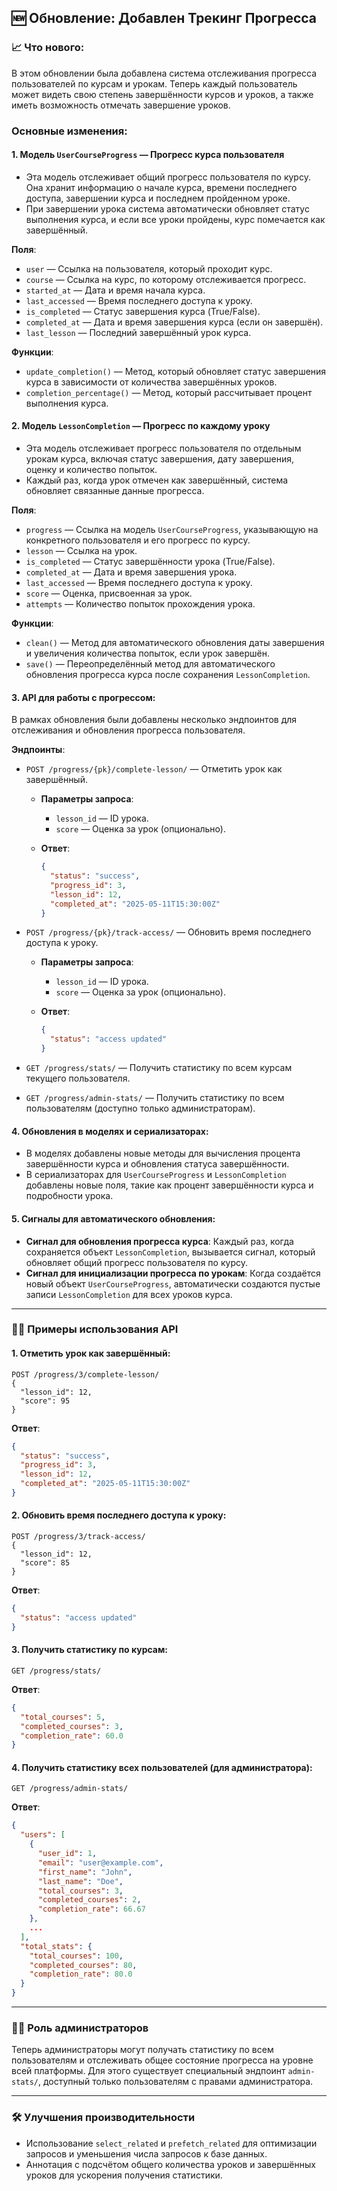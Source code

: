 ## 🆕 Обновление: Добавлен Трекинг Прогресса

### 📈 Что нового:

В этом обновлении была добавлена система отслеживания прогресса пользователей по курсам и урокам. Теперь каждый пользователь может видеть свою степень завершённости курсов и уроков, а также иметь возможность отмечать завершение уроков.

### Основные изменения:

#### 1. **Модель `UserCourseProgress`** — Прогресс курса пользователя

* Эта модель отслеживает общий прогресс пользователя по курсу. Она хранит информацию о начале курса, времени последнего доступа, завершении курса и последнем пройденном уроке.
* При завершении урока система автоматически обновляет статус выполнения курса, и если все уроки пройдены, курс помечается как завершённый.

**Поля**:

* `user` — Ссылка на пользователя, который проходит курс.
* `course` — Ссылка на курс, по которому отслеживается прогресс.
* `started_at` — Дата и время начала курса.
* `last_accessed` — Время последнего доступа к уроку.
* `is_completed` — Статус завершения курса (True/False).
* `completed_at` — Дата и время завершения курса (если он завершён).
* `last_lesson` — Последний завершённый урок курса.

**Функции**:

* `update_completion()` — Метод, который обновляет статус завершения курса в зависимости от количества завершённых уроков.
* `completion_percentage()` — Метод, который рассчитывает процент выполнения курса.

#### 2. **Модель `LessonCompletion`** — Прогресс по каждому уроку

* Эта модель отслеживает прогресс пользователя по отдельным урокам курса, включая статус завершения, дату завершения, оценку и количество попыток.
* Каждый раз, когда урок отмечен как завершённый, система обновляет связанные данные прогресса.

**Поля**:

* `progress` — Ссылка на модель `UserCourseProgress`, указывающую на конкретного пользователя и его прогресс по курсу.
* `lesson` — Ссылка на урок.
* `is_completed` — Статус завершённости урока (True/False).
* `completed_at` — Дата и время завершения урока.
* `last_accessed` — Время последнего доступа к уроку.
* `score` — Оценка, присвоенная за урок.
* `attempts` — Количество попыток прохождения урока.

**Функции**:

* `clean()` — Метод для автоматического обновления даты завершения и увеличения количества попыток, если урок завершён.
* `save()` — Переопределённый метод для автоматического обновления прогресса курса после сохранения `LessonCompletion`.

#### 3. **API для работы с прогрессом**:

В рамках обновления были добавлены несколько эндпоинтов для отслеживания и обновления прогресса пользователя.

**Эндпоинты**:

* `POST /progress/{pk}/complete-lesson/` — Отметить урок как завершённый.

  * **Параметры запроса**:

    * `lesson_id` — ID урока.
    * `score` — Оценка за урок (опционально).
  * **Ответ**:

    ```json
    {
      "status": "success",
      "progress_id": 3,
      "lesson_id": 12,
      "completed_at": "2025-05-11T15:30:00Z"
    }
    ```
* `POST /progress/{pk}/track-access/` — Обновить время последнего доступа к уроку.

  * **Параметры запроса**:

    * `lesson_id` — ID урока.
    * `score` — Оценка за урок (опционально).
  * **Ответ**:

    ```json
    {
      "status": "access updated"
    }
    ```
* `GET /progress/stats/` — Получить статистику по всем курсам текущего пользователя.
* `GET /progress/admin-stats/` — Получить статистику по всем пользователям (доступно только администраторам).

#### 4. **Обновления в моделях и сериализаторах**:

* В моделях добавлены новые методы для вычисления процента завершённости курса и обновления статуса завершённости.
* В сериализаторах для `UserCourseProgress` и `LessonCompletion` добавлены новые поля, такие как процент завершённости курса и подробности урока.

#### 5. **Сигналы для автоматического обновления**:

* **Сигнал для обновления прогресса курса**: Каждый раз, когда сохраняется объект `LessonCompletion`, вызывается сигнал, который обновляет общий прогресс пользователя по курсу.
* **Сигнал для инициализации прогресса по урокам**: Когда создаётся новый объект `UserCourseProgress`, автоматически создаются пустые записи `LessonCompletion` для всех уроков курса.

---

### 🧑‍🏫 Примеры использования API

#### 1. **Отметить урок как завершённый**:

```http
POST /progress/3/complete-lesson/
{
  "lesson_id": 12,
  "score": 95
}
```

**Ответ**:

```json
{
  "status": "success",
  "progress_id": 3,
  "lesson_id": 12,
  "completed_at": "2025-05-11T15:30:00Z"
}
```

#### 2. **Обновить время последнего доступа к уроку**:

```http
POST /progress/3/track-access/
{
  "lesson_id": 12,
  "score": 85
}
```

**Ответ**:

```json
{
  "status": "access updated"
}
```

#### 3. **Получить статистику по курсам**:

```http
GET /progress/stats/
```

**Ответ**:

```json
{
  "total_courses": 5,
  "completed_courses": 3,
  "completion_rate": 60.0
}
```

#### 4. **Получить статистику всех пользователей (для администратора)**:

```http
GET /progress/admin-stats/
```

**Ответ**:

```json
{
  "users": [
    {
      "user_id": 1,
      "email": "user@example.com",
      "first_name": "John",
      "last_name": "Doe",
      "total_courses": 3,
      "completed_courses": 2,
      "completion_rate": 66.67
    },
    ...
  ],
  "total_stats": {
    "total_courses": 100,
    "completed_courses": 80,
    "completion_rate": 80.0
  }
}
```

---

### 🧑‍💼 Роль администраторов

Теперь администраторы могут получать статистику по всем пользователям и отслеживать общее состояние прогресса на уровне всей платформы. Для этого существует специальный эндпоинт `admin-stats/`, доступный только пользователям с правами администратора.

---

### 🛠 Улучшения производительности

* Использование `select_related` и `prefetch_related` для оптимизации запросов и уменьшения числа запросов к базе данных.
* Аннотация с подсчётом общего количества уроков и завершённых уроков для ускорения получения статистики.

